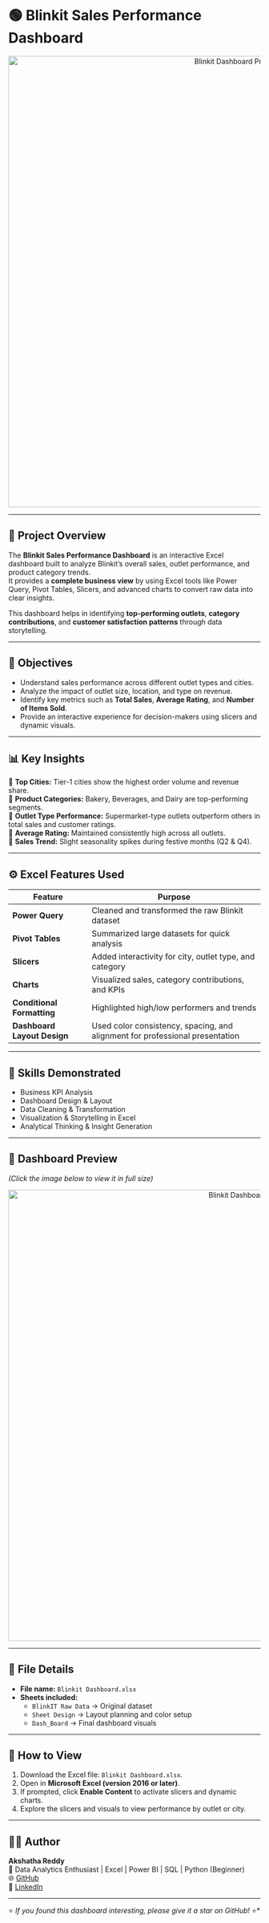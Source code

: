 # 🟢 Blinkit Sales Performance Dashboard

<p align="center">
  <a href="images/blinkit_dashboard.png" target="_blank">
    <img src="images/blinkit_dashboard.png" alt="Blinkit Dashboard Preview" width="900" />
  </a>
</p>

---

## 📖 Project Overview  
The **Blinkit Sales Performance Dashboard** is an interactive Excel dashboard built to analyze Blinkit’s overall sales, outlet performance, and product category trends.  
It provides a **complete business view** by using Excel tools like Power Query, Pivot Tables, Slicers, and advanced charts to convert raw data into clear insights.  

This dashboard helps in identifying **top-performing outlets**, **category contributions**, and **customer satisfaction patterns** through data storytelling.

---

## 🎯 Objectives  
- Understand sales performance across different outlet types and cities.  
- Analyze the impact of outlet size, location, and type on revenue.  
- Identify key metrics such as **Total Sales**, **Average Rating**, and **Number of Items Sold**.  
- Provide an interactive experience for decision-makers using slicers and dynamic visuals.

---

## 📊 Key Insights  
🔹 **Top Cities:** Tier-1 cities show the highest order volume and revenue share.  
🔹 **Product Categories:** Bakery, Beverages, and Dairy are top-performing segments.  
🔹 **Outlet Type Performance:** Supermarket-type outlets outperform others in total sales and customer ratings.  
🔹 **Average Rating:** Maintained consistently high across all outlets.  
🔹 **Sales Trend:** Slight seasonality spikes during festive months (Q2 & Q4).  

---

## ⚙️ Excel Features Used  

| Feature | Purpose |
|----------|----------|
| **Power Query** | Cleaned and transformed the raw Blinkit dataset |
| **Pivot Tables** | Summarized large datasets for quick analysis |
| **Slicers** | Added interactivity for city, outlet type, and category |
| **Charts** | Visualized sales, category contributions, and KPIs |
| **Conditional Formatting** | Highlighted high/low performers and trends |
| **Dashboard Layout Design** | Used color consistency, spacing, and alignment for professional presentation |

---

## 🧠 Skills Demonstrated  
- Business KPI Analysis  
- Dashboard Design & Layout  
- Data Cleaning & Transformation  
- Visualization & Storytelling in Excel  
- Analytical Thinking & Insight Generation  

---

## 📸 Dashboard Preview  

*(Click the image below to view it in full size)*  

<p align="center">
  <a href="images/blinkit_dashboard.png" target="_blank">
    <img src="images/blinkit_dashboard.png" alt="Blinkit Dashboard" width="900" />
  </a>
</p>

---

## 📂 File Details  
- **File name:** `Blinkit Dashboard.xlsx`  
- **Sheets included:**  
  - `BlinkIT Raw Data` → Original dataset  
  - `Sheet Design` → Layout planning and color setup  
  - `Dash_Board` → Final dashboard visuals  

---

## 🧾 How to View  
1. Download the Excel file: `Blinkit Dashboard.xlsx`.  
2. Open in **Microsoft Excel (version 2016 or later)**.  
3. If prompted, click **Enable Content** to activate slicers and dynamic charts.  
4. Explore the slicers and visuals to view performance by outlet or city.

---

## 👩‍💻 Author  
**Akshatha Reddy**  
📍 Data Analytics Enthusiast | Excel | Power BI | SQL | Python (Beginner)  
🌐 [GitHub](https://github.com/Akshatha35)  
💼 [LinkedIn](https://linkedin.com/in/YourLinkedInProfile)  

---

⭐ *If you found this dashboard interesting, please give it a star on GitHub!* ⭐*
